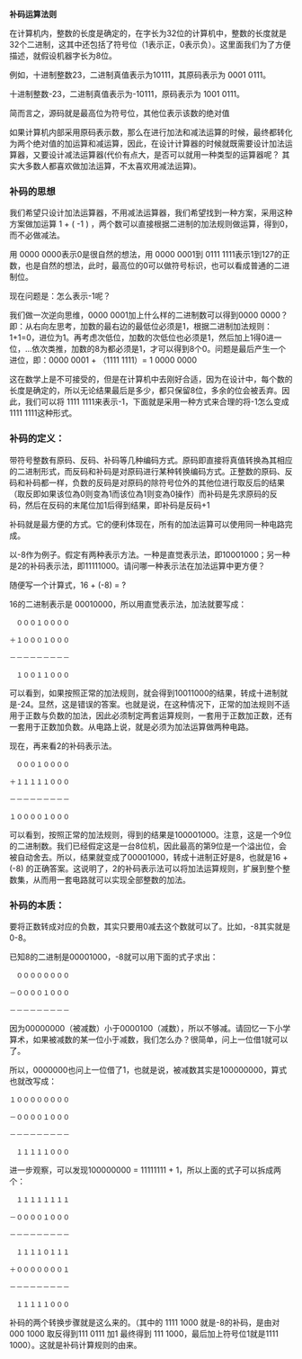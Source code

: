 **补码运算法则**

在计算机内，整数的长度是确定的，在字长为32位的计算机中，整数的长度就是32个二进制，这其中还包括了符号位（1表示正，0表示负）。这里面我们为了方便描述，就假设机器字长为8位。

例如，十进制整数23，二进制真值表示为10111，其原码表示为 0001 0111。

十进制整数-23，二进制真值表示为-10111，原码表示为 1001 0111。

简而言之，源码就是最高位为符号位，其他位表示该数的绝对值

如果计算机内部采用原码表示数，那么在进行加法和减法运算的时候，最终都转化为两个绝对值的加运算和减运算，因此，在设计计算器的时候就既需要设计加法运算器，又要设计减法运算器(代价有点大，是否可以就用一种类型的运算器呢？ 其实大多数人都喜欢做加法运算，不太喜欢用减法运算)。

### 补码的思想

我们希望只设计加法运算器，不用减法运算器，我们希望找到一种方案，采用这种方案做加运算 1 + ( -1 ) ，两个数可以直接根据二进制的加法规则做运算，得到0，而不必做减法。

用 0000 0000表示0是很自然的想法，用 0000 0001到 0111 1111表示1到127的正数，也是自然的想法，此时，最高位的0可以做符号标识，也可以看成普通的二进制位。

现在问题是：怎么表示-1呢？

我们做一次逆向思维，0000 0001加上什么样的二进制数可以得到0000 0000？即：从右向左思考，加数的最右边的最低位必须是1，根据二进制加法规则：1+1=0，进位为1。再考虑次低位，加数的次低位也必须是1，然后加上1得0进一位，...依次类推，加数的8为都必须是1，才可以得到8个0。问题是最后产生一个进位，即：0000 0001 + （1111 1111）= 1 0000 0000

这在数学上是不可接受的，但是在计算机中去刚好合适，因为在设计中，每个数的长度是确定的，所以无论结果最后是多少，都只保留8位，多余的位会被丢弃。因此，我们可以将 1111 1111来表示-1，下面就是采用一种方式来合理的将-1怎么变成 1111 1111这种形式。

### 补码的定义：

带符号整数有原码、反码、补码等几种编码方式。原码即直接将真值转换為其相应的二进制形式，而反码和补码是对原码进行某种转换编码方式。正整数的原码、反码和补码都一样，负数的反码是对原码的除符号位外的其他位进行取反后的结果（取反即如果该位為0则变為1而该位為1则变為0操作）而补码是先求原码的反码，然后在反码的末尾位加1后得到结果，即补码是反码+1

补码就是最方便的方式。它的便利体现在，所有的加法运算可以使用同一种电路完成。

以-8作为例子。假定有两种表示方法。一种是直觉表示法，即10001000；另一种是2的补码表示法，即11111000。请问哪一种表示法在加法运算中更方便？

随便写一个计算式，16 + (-8) = ?

16的二进制表示是 00010000，所以用直觉表示法，加法就要写成：

```
　０００１００００

＋１０００１０００

－－－－－－－－－

　１００１１０００
```

可以看到，如果按照正常的加法规则，就会得到10011000的结果，转成十进制就是-24。显然，这是错误的答案。也就是说，在这种情况下，正常的加法规则不适用于正数与负数的加法，因此必须制定两套运算规则，一套用于正数加正数，还有一套用于正数加负数。从电路上说，就是必须为加法运算做两种电路。

现在，再来看2的补码表示法。

```
　０００１００００

＋１１１１１０００

－－－－－－－－－

１００００１０００
```

可以看到，按照正常的加法规则，得到的结果是100001000。注意，这是一个9位的二进制数。我们已经假定这是一台8位机，因此最高的第9位是一个溢出位，会被自动舍去。所以，结果就变成了00001000，转成十进制正好是8，也就是16 + (-8) 的正确答案。这说明了，2的补码表示法可以将加法运算规则，扩展到整个整数集，从而用一套电路就可以实现全部整数的加法。

### 补码的本质：

要将正数转成对应的负数，其实只要用0减去这个数就可以了。比如，-8其实就是0-8。

已知8的二进制是00001000，-8就可以用下面的式子求出：

```
　００００００００

－００００１０００

－－－－－－－－－
```

因为00000000（被减数）小于0000100（减数），所以不够减。请回忆一下小学算术，如果被减数的某一位小于减数，我们怎么办？很简单，问上一位借1就可以了。

所以，0000000也问上一位借了1，也就是说，被减数其实是100000000，算式也就改写成：

```
１００００００００

－００００１０００

－－－－－－－－－

　１１１１１０００
```

进一步观察，可以发现100000000 = 11111111 + 1，所以上面的式子可以拆成两个：

```
　１１１１１１１１

－００００１０００

－－－－－－－－－

　１１１１０１１１

＋０００００００１

－－－－－－－－－

　１１１１１０００
```

补码的两个转换步骤就是这么来的。（其中的 1111 1000 就是-8的补码，是由对 000 1000 取反得到111 0111 加1 最终得到 111 1000，最后加上符号位1就是1111 1000）。这就是补码计算规则的由来。